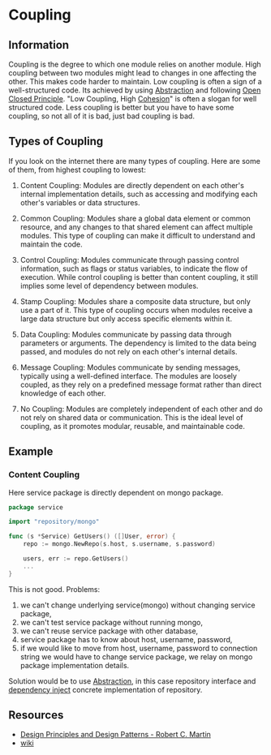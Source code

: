 # Coupling

## Information

Coupling is the degree to which one module relies on another module. High coupling between two modules might lead to changes in one affecting the other. This makes code harder to maintain. Low coupling is often a sign of a well-structured code. Its achieved by using [Abstraction](https://github.com/vimcki/design-principles/blob/master/Abstraction.md) and following [Open Closed Principle](https://github.com/vimcki/design-principles/blob/master/Open%20Closed%20Principle.md). "Low Coupling, High [Cohesion](https://github.com/vimcki/design-principles/blob/master/Cohesion.md)" is often a slogan for well structured code. Less coupling is better but you have to have some coupling, so not all of it is bad, just bad coupling is bad.

## Types of Coupling

If you look on the internet there are many types of coupling. Here are some of them, from highest coupling to lowest:

1. Content Coupling: Modules are directly dependent on each other's internal implementation details, such as accessing and modifying each other's variables or data structures.

1. Common Coupling: Modules share a global data element or common resource, and any changes to that shared element can affect multiple modules. This type of coupling can make it difficult to understand and maintain the code.

1. Control Coupling: Modules communicate through passing control information, such as flags or status variables, to indicate the flow of execution. While control coupling is better than content coupling, it still implies some level of dependency between modules.

1. Stamp Coupling: Modules share a composite data structure, but only use a part of it. This type of coupling occurs when modules receive a large data structure but only access specific elements within it.

1. Data Coupling: Modules communicate by passing data through parameters or arguments. The dependency is limited to the data being passed, and modules do not rely on each other's internal details.

1. Message Coupling: Modules communicate by sending messages, typically using a well-defined interface. The modules are loosely coupled, as they rely on a predefined message format rather than direct knowledge of each other.

1. No Coupling: Modules are completely independent of each other and do not rely on shared data or communication. This is the ideal level of coupling, as it promotes modular, reusable, and maintainable code.

## Example

### Content Coupling

Here service package is directly dependent on mongo package.

```go
package service

import "repository/mongo"

func (s *Service) GetUsers() ([]User, error) {
	repo := mongo.NewRepo(s.host, s.username, s.password)

	users, err := repo.GetUsers()
	...
}
```

This is not good. Problems:

1. we can't change underlying service(mongo) without changing service package,
1. we can't test service package without running mongo,
1. we can't reuse service package with other database,
1. service package has to know about host, username, password,
1. if we would like to move from host, username, password to connection string we would have to change service package, we relay on mongo package implementation details.

Solution would be to use [Abstraction](https://github.com/vimcki/design-principles/blob/master/Abstraction.md), in this case repository interface and [dependency inject](https://github.com/vimcki/design-principles/blob/master/Dependency%20Inversion%20Principle.md) concrete implementation of repository.

## Resources

- [Design Principles and Design Patterns - Robert C. Martin](http://staff.cs.utu.fi/~jounsmed/doos_06/material/DesignPrinciplesAndPatterns.pdf)
- [wiki](https://en.wikipedia.org/wiki/Coupling_(computer_programming))
